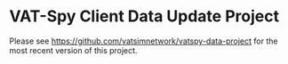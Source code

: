 # VAT-Spy Client Data Update Project

Please see https://github.com/vatsimnetwork/vatspy-data-project for the most recent version of this project.
